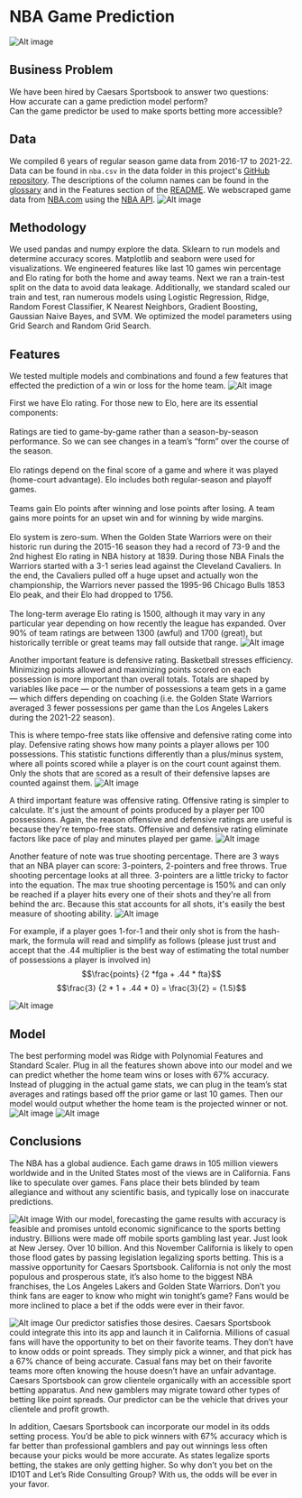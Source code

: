 # NBA Game Prediction
![Alt image](./images/nba_22-23.png)

## Business Problem
We have been hired by Caesars Sportsbook to answer two questions:<br />
How accurate can a game prediction model perform?<br />
Can the game predictor be used to make sports betting more accessible? 


## Data
We compiled 6 years of regular season game data from 2016-17 to 2021-22. Data can be found in `nba.csv` in the data folder in this project's [GitHub repository](https://github.com/alvaromendizabal/NBA_Prediction_Model). The descriptions of the column names can be found in the [glossary](https://www.nba.com/stats/help/glossary/) and in the Features section of the [README](https://github.com/alvaromendizabal/NBA_Prediction_Model/blob/main/README.md). We webscraped game data from [NBA.com](https://www.nba.com/stats/) using the [NBA API](http://nbasense.com/nba-api/).
![Alt image](./images/nba_data.png)

## Methodology
We used pandas and numpy explore the data. Sklearn to run models and determine accuracy scores. Matplotlib and seaborn were used for visualizations. We engineered features like last 10 games win percentage and Elo rating for both the home and away teams. Next we ran a train-test split on the data to avoid data leakage. Additionally, we standard scaled our train and test, ran numerous models using Logistic Regression, Ridge, Random Forest Classifier, K Nearest Neighbors, Gradient Boosting, Gaussian Naive Bayes, and SVM. We optimized the model parameters using Grid Search and Random Grid Search.

## Features
We tested multiple models and combinations and found a few features that effected the prediction of a win or loss for the home team.
![Alt image](./images/feature_importance_basketball_graphics.png)

First we have Elo rating. For those new to Elo, here are its essential components:<br />
<br />
Ratings are tied to game-by-game rather than a season-by-season performance. So we can see changes in a team’s “form” over the course of the season.<br />
<br />
Elo ratings depend on the final score of a game and where it was played (home-court advantage). Elo includes both regular-season and playoff games.<br />
<br />
Teams gain Elo points after winning and lose points after losing. A team gains more points for an upset win and for winning by wide margins.<br />
<br />
Elo system is zero-sum. When the Golden State Warriors were on their historic run during the 2015-16 season they had a record of 73-9 and the 2nd highest Elo rating in NBA history at 1839. During those NBA Finals the Warriors started with a 3-1 series lead against the Cleveland Cavaliers. In the end, the Cavaliers pulled off a huge upset and actually won the championship, the Warriors never passed the 1995-96 Chicago Bulls 1853 Elo peak, and their Elo had dropped to 1756.<br />
<br />
The long-term average Elo rating is 1500, although it may vary in any particular year depending on how recently the league has expanded. Over 90% of team ratings are between 1300 (awful) and 1700 (great), but historically terrible or great teams may fall outside that range.
![Alt image](./images/Elo_all_teams.jpg)


Another important feature is defensive rating. Basketball stresses efficiency. Minimizing points allowed and maximizing points scored on each possession is more important than overall totals. Totals are shaped by variables like pace — or the number of possessions a team gets in a game — which differs depending on coaching (i.e. the Golden State Warriors averaged 3 fewer possessions per game than the Los Angeles Lakers during the 2021-22 season).<br />

This is where tempo-free stats like offensive and defensive rating come into play. Defensive rating shows how many points a player allows per 100 possessions. This statistic functions differently than a plus/minus system, where all points scored while a player is on the court count against them. Only the shots that are scored as a result of their defensive lapses are counted against them.
![Alt image](./images/def_rating.png)


A third important feature was offensive rating. Offensive rating is simpler to calculate. It's just the amount of points produced by a player per 100 possessions. Again, the reason offensive and defensive ratings are useful is because they're tempo-free stats. Offensive and defensive rating eliminate factors like pace of play and minutes played per game.
![Alt image](./images/off_rating.png)

Another feature of note was true shooting percentage. There are 3 ways that an NBA player can score: 3-pointers, 2-pointers and free throws. True shooting percentage looks at all three. 3-pointers are a little tricky to factor into the equation. The max true shooting percentage  is 150% and can only be reached if a player hits every one of their shots and they're all from behind the arc. Because this stat accounts for all shots, it's easily the best measure of shooting ability. 
![Alt image](./images/true_shooting_percentage.png)

For example, if a player goes 1-for-1 and their only shot is from the hash-mark, the formula will read and simplify as follows (please just trust and accept that the .44 multiplier is the best way of estimating the total number of possessions a player is involved in)
$$\frac{points} {2 *fga + .44 * fta}$$
$$\frac{3}  {2 * 1 + .44 * 0} = \frac{3}{2} = {1.5}$$

![Alt image](./images/true_shooting.png)

## Model
The best performing model was Ridge with Polynomial Features and Standard Scaler. Plug in all the features shown above into our model and we can predict whether the home team wins or loses with 67% accuracy. Instead of plugging in the actual game stats, we can plug in the team’s stat averages and ratings based off the prior game or last 10 games. Then our model would output whether the home team is the projected winner or not.
![Alt image](./images/classification_report.png)
![Alt image](./images/Confusion_Matrix_Best_Model.png)

## Conclusions
The NBA has a global audience. Each game draws in 105 million viewers worldwide and in the United States most of the views are in California. Fans like to speculate over games. Fans place their bets blinded by team allegiance and without any scientific basis, and typically lose on inaccurate predictions.

![Alt image](./images/sports_betting_mobile_money.jpg)
With our model, forecasting the game results with accuracy is feasible and promises untold economic significance to the sports betting industry. Billions were made off mobile sports gambling last year. Just look at New Jersey. Over 10 billion. And this November California is likely to open those flood gates by passing legislation legalizing sports betting. This is a massive opportunity for Caesars Sportsbook. California is not only the most populous and prosperous state, it’s also home to the biggest NBA franchises, the Los Angeles Lakers and Golden State Warriors. Don’t you think fans are eager to know who might win tonight’s game? Fans would be more inclined to place a bet if the odds were ever in their favor.

![Alt image](./images/legal_map_sports_betting.jpg)
Our predictor satisfies those desires. Caesars Sportsbook could integrate this into its app and launch it in California. Millions of casual fans will have the opportunity to bet on their favorite teams. They don’t have to know odds or point spreads. They simply pick a winner, and that pick has a 67% chance of being accurate. Casual fans may bet on their favorite teams more often knowing the house doesn’t have an unfair advantage. Caesars Sportsbook can grow clientele organically with an accessible sport betting apparatus. And new gamblers may migrate toward other types of betting like point spreads. Our predictor can be the vehicle that drives your clientele and profit growth.

In addition, Caesars Sportsbook can incorporate our model in its odds setting process. You’d be able to pick winners with 67% accuracy which is far better than professional gamblers and pay out winnings less often because your picks would be more accurate. As states legalize sports betting, the stakes are only getting higher. So why don’t you bet on the ID10T and Let’s Ride Consulting Group? With us, the odds will be ever in your favor.  
